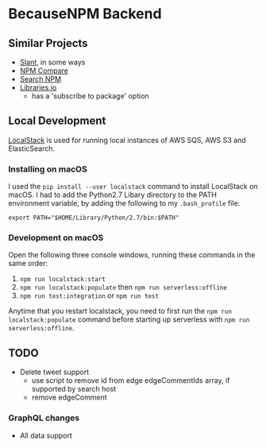 # BecauseNPM Backend

## Similar Projects

- [Slant](https://www.slant.co/), in some ways
- [NPM Compare](npmcompare.com)
- [Search NPM](https://api-docs.npms.io/)
- [Libraries.io](https://libraries.io/npm)
  - has a 'subscribe to package' option

## Local Development

[LocalStack](https://github.com/localstack/localstack) is used for running local instances of AWS SQS, AWS S3 and ElasticSearch.

### Installing on macOS

I used the `pip install --user localstack` command to install LocalStack on macOS.
I had to add the Python2.7 Libary directory to the PATH environment variable,
by adding the following to my `.bash_profile` file:

```
export PATH="$HOME/Library/Python/2.7/bin:$PATH"
```

### Development on macOS

Open the following three console windows, running these commands in the same order:

1. `npm run localstack:start`
2. `npm run localstack:populate` then `npm run serverless:offline`
3. `npm run test:integration` or `npm run test`

Anytime that you restart localstack, you need to first run the `npm run localstack:populate` command before starting up serverless with `npm run serverless:offline`.

## TODO

- Delete tweet support
  - use script to remove id from edge edgeCommentIds array, if supported by search host
  - remove edgeComment

### GraphQL changes

- All data support
